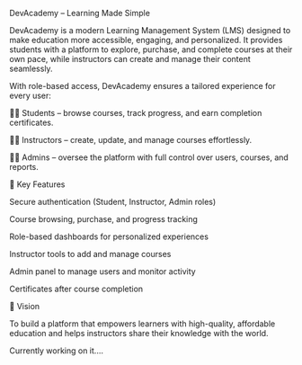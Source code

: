 DevAcademy – Learning Made Simple

DevAcademy is a modern Learning Management System (LMS) designed to make education more accessible, engaging, and personalized. It provides students with a platform to explore, purchase, and complete courses at their own pace, while instructors can create and manage their content seamlessly.

With role-based access, DevAcademy ensures a tailored experience for every user:

👨‍🎓 Students – browse courses, track progress, and earn completion certificates.

👩‍🏫 Instructors – create, update, and manage courses effortlessly.

👮‍♂️ Admins – oversee the platform with full control over users, courses, and reports.

🔑 Key Features

Secure authentication (Student, Instructor, Admin roles)

Course browsing, purchase, and progress tracking

Role-based dashboards for personalized experiences

Instructor tools to add and manage courses

Admin panel to manage users and monitor activity

Certificates after course completion

🎯 Vision

To build a platform that empowers learners with high-quality, affordable education and helps instructors share their knowledge with the world.

Currently  working on it....
